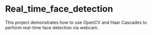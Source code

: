 # Real_time_face_detection
This project demonstrates how to use OpenCV and Haar Cascades to perform real-time face detection via webcam.
